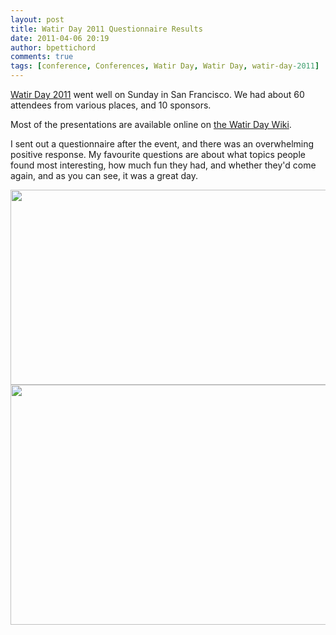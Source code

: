 ```yaml
---
layout: post
title: Watir Day 2011 Questionnaire Results
date: 2011-04-06 20:19
author: bpettichord
comments: true
tags: [conference, Conferences, Watir Day, Watir Day, watir-day-2011]
---
```

<a href="http://watir.com/watir-day/">Watir Day 2011</a> went well on Sunday in San Francisco. We had about 60 attendees from various places, and 10 sponsors.
<!--more-->

Most of the presentations are available online on <a href="http://wiki.openqa.org/display/WTR/Watir+Day+Presentations">the Watir Day Wiki</a>.

I sent out a questionnaire after the event, and there was an overwhelming positive response. My favourite questions are about what topics people found most interesting, how much fun they had, and whether they'd come again, and as you can see, it was a great day.

<img src="http://watir001.files.wordpress.com/2011/04/watir-day-topics.png" alt="" title="Watir Day Topics" width="600" height="312" class="alignnone size-full wp-image-777" />

<img src="http://watir001.files.wordpress.com/2011/04/watir-day-fun.png" alt="" title="Watir Day Fun" width="600" height="384" class="alignnone size-full wp-image-778" />


